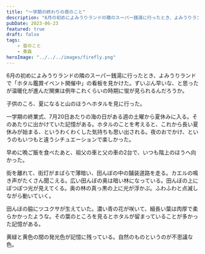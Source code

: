 ```yaml
---
title: "一学期の終わりの夜のこと"
description: "6月の初めによみうりランドの隣のスーパー銭湯に行ったとき、よみうりランドで「ホタル鑑賞イベント開催中」の看板を見かけた。ずいぶん早いな、と思ったが温暖化が進んだ関東は例年これくらいの時期に蛍が見られるんだろうか。"
pubDate: 2023-06-23
featured: true
draft: false
tags:
    - 昔のこと
    - 青森
heroImage: "../../../images/firefly.png"
---
```


6月の初めによみうりランドの隣のスーパー銭湯に行ったとき、よみうりランドで「ホタル鑑賞イベント開催中」の看板を見かけた。ずいぶん早いな、と思ったが温暖化が進んだ関東は例年これくらいの時期に蛍が見られるんだろうか。

子供のころ、夏になると山のほうへホタルを見に行った。

一学期の終業式、7月20日あたりの海の日がある週の土曜から夏休みに入る。そのあたりに出かけていた記憶がある。ホタルのことを考えると、これから長い夏休みが始まる、というわくわくした気持ちも思い出される。夜のおでかけ、というのもいつもと違うシチュエーションで楽しかった。

早めに晩ご飯を食べたあと、祖父の車と父の車の2台で、いつも階上のほうへ向かった。

街を離れて、街灯がまばらで薄暗い、田んぼの中の舗装道路を走る。カエルの鳴き声がたくさん聞こえる。広い田んぼの奥は暗い林になっている。田んぼの上にぽつぽつ光が見えてくる。奥の林の真っ黒の上に光が浮かぶ。ふわふわと点滅しながら動いていく。

田んぼの脇にツユクサが生えていた。濃い青の花が咲いて、細長い葉は肉厚で柔らかかったような。その葉のところを見るとホタルが留まっていることが多かった記憶がある。

黄緑と黄色の間の発光色が記憶に残っている。自然のものというのが不思議な色。
